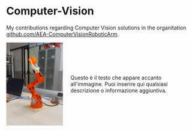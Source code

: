 # Computer-Vision
My contributions regarding Computer Vision solutions in the organitation [github.com/AEA-ComputerVisionRoboticArm](https://github.com/AEA-ComputerVisionRoboticArm). 


<div style="display: flex; align-items: center;">
    <img src="robotic arm.jpg" alt="Descrizione dell'immagine" style="width: 30%; margin-right: 20px;">
    <p>Questo è il testo che appare accanto all'immagine. Puoi inserire qui qualsiasi descrizione o informazione aggiuntiva.</p>
</div>


